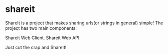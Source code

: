 shareit
=======

ShareIt is a project that makes sharing urls(or strings in general) simple!
The project has two main components:

Shareit Web Client.
Shareit Web API.

Just cut the crap and ShareIt!
